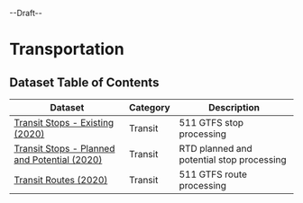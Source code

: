 --Draft--

# Transportation

## Dataset Table of Contents

**Dataset**|**Category**|**Description**
-----|-----|-----
[Transit Stops - Existing (2020)](transit/transit-stops.md)|Transit| 511 GTFS stop processing
[Transit Stops - Planned and Potential (2020)](transit/transit-stops.md)|Transit| RTD planned and potential stop processing
[Transit Routes (2020)](transit/transit-stops.md)|Transit| 511 GTFS route processing

 
